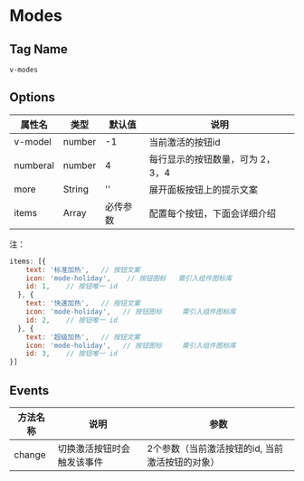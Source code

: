 # Modes

## Tag Name

`v-modes`


## Options

属性名   |    类型   |     默认值     |     说明
----    | ----    | ----    | ----    |
v-model |  number  |  -1  |  当前激活的按钮id
numberal |  number | 4  |  每行显示的按钮数量，可为 2，3，4
more  |  String  |  '' |  展开面板按钮上的提示文案
items | Array |  必传参数 | 配置每个按钮，下面会详细介绍

注：
```js
items: [{
    text: '标准加热',   // 按钮文案
    icon: 'mode-holiday',    // 按钮图标   需引入组件图标库
    id: 1,    // 按钮唯一 id
  }, {
    text: '快速加热',   // 按钮文案
    icon: 'mode-holiday',   // 按钮图标     需引入组件图标库
    id: 2,    // 按钮唯一 id
  }, {
    text: '超级加热',   // 按钮文案
    icon: 'mode-holiday',   // 按钮图标     需引入组件图标库
    id: 3,    // 按钮唯一 id
}]
```

## Events

方法名称   |    说明   |     参数
----    | ----    | ----
change |  切换激活按钮时会触发该事件 |  2个参数（当前激活按钮的id, 当前激活按钮的对象）
